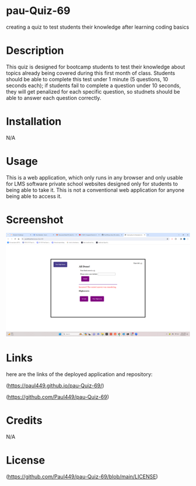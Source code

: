 # pau-Quiz-69
creating a quiz to test students their knowledge after learning coding basics

# Description

This quiz is designed for bootcamp students to test their knowledge about topics already being covered during this first month of class.
Students should be able to complete this test under 1 minute (5 questions, 10 seconds each); if students fail to complete a question under 10 seconds,
they will get penalized for each specific question, so studnets should be able to answer each question correctly.

# Installation

N/A

# Usage

This is a web application, which only runs in any browser and only usable for LMS software private school websites designed only for students to being able to take it. This is not a conventional web application for anyone being able to access it.

# Screenshot

![screenshot](assets/quiz%20demo%20scr.png)

# Links

here are the links of the deployed application and repository:

(https://paul449.github.io/pau-Quiz-69/)

(https://github.com/Paul449/pau-Quiz-69)


# Credits

N/A

# License

(https://github.com/Paul449/pau-Quiz-69/blob/main/LICENSE)